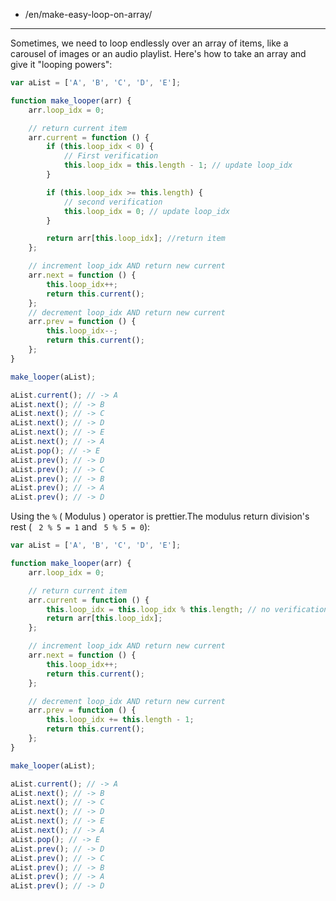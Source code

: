 -   /en/make-easy-loop-on-array/

---

Sometimes, we need to loop endlessly over an array of items, like a carousel of images or an audio playlist. Here's how to take an array and give it "looping powers":

```js
var aList = ['A', 'B', 'C', 'D', 'E'];

function make_looper(arr) {
    arr.loop_idx = 0;

    // return current item
    arr.current = function () {
        if (this.loop_idx < 0) {
            // First verification
            this.loop_idx = this.length - 1; // update loop_idx
        }

        if (this.loop_idx >= this.length) {
            // second verification
            this.loop_idx = 0; // update loop_idx
        }

        return arr[this.loop_idx]; //return item
    };

    // increment loop_idx AND return new current
    arr.next = function () {
        this.loop_idx++;
        return this.current();
    };
    // decrement loop_idx AND return new current
    arr.prev = function () {
        this.loop_idx--;
        return this.current();
    };
}

make_looper(aList);

aList.current(); // -> A
aList.next(); // -> B
aList.next(); // -> C
aList.next(); // -> D
aList.next(); // -> E
aList.next(); // -> A
aList.pop(); // -> E
aList.prev(); // -> D
aList.prev(); // -> C
aList.prev(); // -> B
aList.prev(); // -> A
aList.prev(); // -> D
```

Using the `%` ( Modulus ) operator is prettier.The modulus return division's rest ( ` 2 % 5 = 1` and ` 5 % 5 = 0`):

```js
var aList = ['A', 'B', 'C', 'D', 'E'];

function make_looper(arr) {
    arr.loop_idx = 0;

    // return current item
    arr.current = function () {
        this.loop_idx = this.loop_idx % this.length; // no verification !!
        return arr[this.loop_idx];
    };

    // increment loop_idx AND return new current
    arr.next = function () {
        this.loop_idx++;
        return this.current();
    };

    // decrement loop_idx AND return new current
    arr.prev = function () {
        this.loop_idx += this.length - 1;
        return this.current();
    };
}

make_looper(aList);

aList.current(); // -> A
aList.next(); // -> B
aList.next(); // -> C
aList.next(); // -> D
aList.next(); // -> E
aList.next(); // -> A
aList.pop(); // -> E
aList.prev(); // -> D
aList.prev(); // -> C
aList.prev(); // -> B
aList.prev(); // -> A
aList.prev(); // -> D
```
